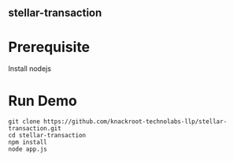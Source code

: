 ## stellar-transaction

# Prerequisite
Install nodejs

# Run Demo
```
git clone https://github.com/knackroot-technolabs-llp/stellar-transaction.git
cd stellar-transaction
npm install
node app.js
```